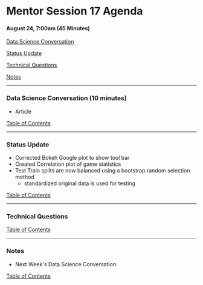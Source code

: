 # Mentor Session 17 Agenda

#### August 24, 7:00am (45 Minutes)


[Data Science Conversation](#ds_converstation)

[Status Update](#status_update)

[Technical Questions](#technical_questions)

[Notes](#notes)


---
### <a name="ds_conversation"></a> Data Science Conversation (10 minutes)
- Article

[Table of Contents](#toc)


---
### <a name="status_update"></a> Status Update
- Corrected Bokeh Google plot to show tool bar
- Created Correlation plot of game statistics
- Test Train splits are now balanced using a bootstrap random selection method
    - standardized original data is used for testing

[Table of Contents](#toc)


---
### <a name="technical_questions"></a> Technical Questions


[Table of Contents](#toc)


---
### <a name="notes"></a> Notes
- Next Week's Data Science Conversation: 

[Table of Contents](#toc)

